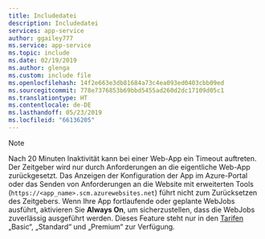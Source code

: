 ```yaml
---
title: Includedatei
description: Includedatei
services: app-service
author: ggailey777
ms.service: app-service
ms.topic: include
ms.date: 02/19/2019
ms.author: glenga
ms.custom: include file
ms.openlocfilehash: 14f2e663e3db81684a73c4ea093ed0403cbb09ed
ms.sourcegitcommit: 778e7376853b69bbd5455ad260d2dc17109d05c1
ms.translationtype: HT
ms.contentlocale: de-DE
ms.lasthandoff: 05/23/2019
ms.locfileid: "66136205"
---
```

> [!NOTE]
> Nach 20 Minuten Inaktivität kann bei einer Web-App ein Timeout auftreten. Der Zeitgeber wird nur durch Anforderungen an die eigentliche Web-App zurückgesetzt. Das Anzeigen der Konfiguration der App im Azure-Portal oder das Senden von Anforderungen an die Website mit erweiterten Tools (`https://<app_name>.scm.azurewebsites.net`) führt nicht zum Zurücksetzen des Zeitgebers. Wenn Ihre App fortlaufende oder geplante WebJobs ausführt, aktivieren Sie **Always On**, um sicherzustellen, dass die WebJobs zuverlässig ausgeführt werden. Dieses Feature steht nur in den [Tarifen](https://azure.microsoft.com/pricing/details/app-service/?ref=microsoft.com&utm_source=microsoft.com&utm_medium=docs&utm_campaign=visualstudio) „Basic“, „Standard“ und „Premium“ zur Verfügung.

